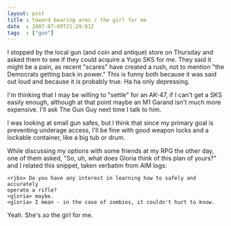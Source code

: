 ```yaml
---
layout: post
title : toward bearing arms / the girl for me
date  : 2007-07-09T21:29:01Z
tags  : ["gun"]
---
```

I stopped by the local gun (and coin and antique) store on Thursday and asked
them to see if they could acquire a Yugo SKS for me.  They said it might be a
pain, as recent "scares" have created a rush, not to mention "the Democrats
getting back in power."  This is funny both because it was said out loud and
because it is probably true.  Ha ha only depressing.

I'm thinking that I may be willing to "settle" for an AK-47, if I can't get a
SKS easily enough, although at that point maybe an M1 Garand isn't much more
expensive.  I'll ask The Gun Guy next time I talk to him.

I was looking at small gun safes, but I think that since my primary goal is
preventing underage access, I'll be fine with good weapon locks and a lockable
container, like a big tub or drum.

While discussing my options with some friends at my RPG the other day, one of
them asked, "So, uh, what does Gloria think of this plan of yours?" and I
related this snippet, taken verbatim from AIM logs:

    <rjbs> Do you have any interest in learning how to safely and accurately
    operate a rifle?
    <gloria> maybe.
    <gloria> I mean - in the case of zombies, it couldn't hurt to know.

Yeah.  She's *so* the girl for me.


